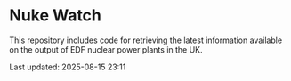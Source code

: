# Nuke Watch

This repository includes code for retrieving the latest information available on the output of EDF nuclear power plants in the UK.

Last updated: 2025-08-15 23:11
